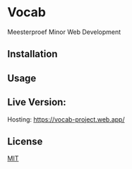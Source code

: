 # Vocab

Meesterproef Minor Web Development

## Installation
## Usage
## Live Version:
Hosting: https://vocab-project.web.app/
## License
[MIT](https://choosealicense.com/licenses/mit/)
